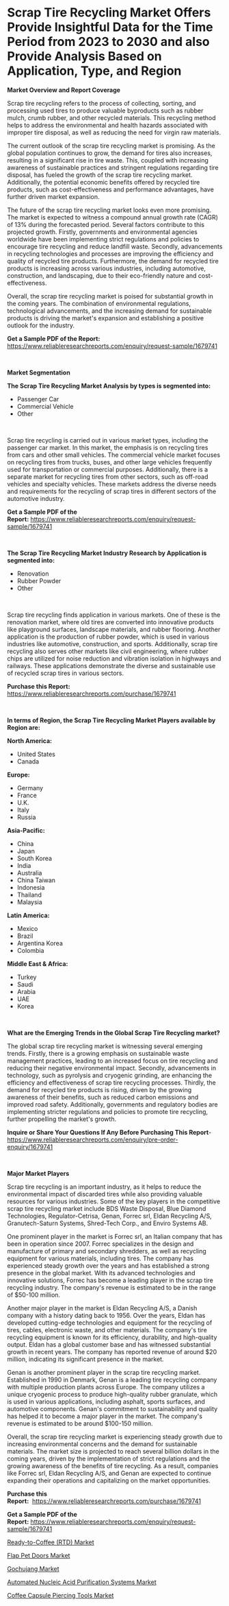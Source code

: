 <p><h1>Scrap Tire Recycling Market Offers Provide Insightful Data for the Time Period from 2023 to 2030 and also Provide Analysis Based on Application, Type, and Region</h1></p><p><strong>Market Overview and Report Coverage</strong></p>
<p><p>Scrap tire recycling refers to the process of collecting, sorting, and processing used tires to produce valuable byproducts such as rubber mulch, crumb rubber, and other recycled materials. This recycling method helps to address the environmental and health hazards associated with improper tire disposal, as well as reducing the need for virgin raw materials.</p><p>The current outlook of the scrap tire recycling market is promising. As the global population continues to grow, the demand for tires also increases, resulting in a significant rise in tire waste. This, coupled with increasing awareness of sustainable practices and stringent regulations regarding tire disposal, has fueled the growth of the scrap tire recycling market. Additionally, the potential economic benefits offered by recycled tire products, such as cost-effectiveness and performance advantages, have further driven market expansion.</p><p>The future of the scrap tire recycling market looks even more promising. The market is expected to witness a compound annual growth rate (CAGR) of 13% during the forecasted period. Several factors contribute to this projected growth. Firstly, governments and environmental agencies worldwide have been implementing strict regulations and policies to encourage tire recycling and reduce landfill waste. Secondly, advancements in recycling technologies and processes are improving the efficiency and quality of recycled tire products. Furthermore, the demand for recycled tire products is increasing across various industries, including automotive, construction, and landscaping, due to their eco-friendly nature and cost-effectiveness.</p><p>Overall, the scrap tire recycling market is poised for substantial growth in the coming years. The combination of environmental regulations, technological advancements, and the increasing demand for sustainable products is driving the market's expansion and establishing a positive outlook for the industry.</p></p>
<p><strong>Get a Sample PDF of the Report:</strong> <a href="https://www.reliableresearchreports.com/enquiry/request-sample/1679741">https://www.reliableresearchreports.com/enquiry/request-sample/1679741</a></p>
<p>&nbsp;</p>
<p><strong>Market Segmentation</strong></p>
<p><strong>The Scrap Tire Recycling Market Analysis by types is segmented into:</strong></p>
<p><ul><li>Passenger Car</li><li>Commercial Vehicle</li><li>Other</li></ul></p>
<p>&nbsp;</p>
<p><p>Scrap tire recycling is carried out in various market types, including the passenger car market. In this market, the emphasis is on recycling tires from cars and other small vehicles. The commercial vehicle market focuses on recycling tires from trucks, buses, and other large vehicles frequently used for transportation or commercial purposes. Additionally, there is a separate market for recycling tires from other sectors, such as off-road vehicles and specialty vehicles. These markets address the diverse needs and requirements for the recycling of scrap tires in different sectors of the automotive industry.</p></p>
<p><strong>Get a Sample PDF of the Report:</strong>&nbsp;<a href="https://www.reliableresearchreports.com/enquiry/request-sample/1679741">https://www.reliableresearchreports.com/enquiry/request-sample/1679741</a></p>
<p>&nbsp;</p>
<p><strong>The Scrap Tire Recycling Market Industry Research by Application is segmented into:</strong></p>
<p><ul><li>Renovation</li><li>Rubber Powder</li><li>Other</li></ul></p>
<p>&nbsp;</p>
<p><p>Scrap tire recycling finds application in various markets. One of these is the renovation market, where old tires are converted into innovative products like playground surfaces, landscape materials, and rubber flooring. Another application is the production of rubber powder, which is used in various industries like automotive, construction, and sports. Additionally, scrap tire recycling also serves other markets like civil engineering, where rubber chips are utilized for noise reduction and vibration isolation in highways and railways. These applications demonstrate the diverse and sustainable use of recycled scrap tires in various sectors.</p></p>
<p><strong>Purchase this Report:</strong>&nbsp; <a href="https://www.reliableresearchreports.com/purchase/1679741">https://www.reliableresearchreports.com/purchase/1679741</a></p>
<p>&nbsp;</p>
<p><strong>In terms of Region, the Scrap Tire Recycling Market Players available by Region are:</strong></p>
<p>
    <p> <strong> North America: </strong>
        <ul>
            <li>United States</li>
            <li>Canada</li>
        </ul>
        </p> 
    <p> <strong> Europe: </strong>
        <ul>
            <li>Germany</li>
            <li>France</li>
            <li>U.K.</li>
            <li>Italy</li>
            <li>Russia</li>
        </ul>
        </p> 
    <p> <strong> Asia-Pacific: </strong>
        <ul>
            <li>China</li>
            <li>Japan</li>
            <li>South Korea</li>
            <li>India</li>
            <li>Australia</li>
            <li>China Taiwan</li>
            <li>Indonesia</li>
            <li>Thailand</li>
            <li>Malaysia</li>
        </ul>
        </p> 
    <p> <strong> Latin America: </strong>
        <ul>
            <li>Mexico</li>
            <li>Brazil</li>
            <li>Argentina Korea</li>
            <li>Colombia</li>
        </ul>
        </p> 
    <p> <strong> Middle East & Africa: </strong>
        <ul>
            <li>Turkey</li>
            <li>Saudi</li>
            <li>Arabia</li>
            <li>UAE</li>
            <li>Korea</li>
        </ul>
    </p>
    </p>
<p>&nbsp;</p>
<p><strong>What are the Emerging Trends in the Global Scrap Tire Recycling market?</strong></p>
<p><p>The global scrap tire recycling market is witnessing several emerging trends. Firstly, there is a growing emphasis on sustainable waste management practices, leading to an increased focus on tire recycling and reducing their negative environmental impact. Secondly, advancements in technology, such as pyrolysis and cryogenic grinding, are enhancing the efficiency and effectiveness of scrap tire recycling processes. Thirdly, the demand for recycled tire products is rising, driven by the growing awareness of their benefits, such as reduced carbon emissions and improved road safety. Additionally, governments and regulatory bodies are implementing stricter regulations and policies to promote tire recycling, further propelling the market's growth.</p></p>
<p><strong>Inquire or Share Your Questions If Any Before Purchasing This Report</strong>- <a href="https://www.reliableresearchreports.com/enquiry/pre-order-enquiry/1679741">https://www.reliableresearchreports.com/enquiry/pre-order-enquiry/1679741</a></p>
<p>&nbsp;</p>
<p><strong>Major Market Players</strong></p>
<p><p>Scrap tire recycling is an important industry, as it helps to reduce the environmental impact of discarded tires while also providing valuable resources for various industries. Some of the key players in the competitive scrap tire recycling market include BDS Waste Disposal, Blue Diamond Technologies, Regulator-Cetrisa, Genan, Forrec srl, Eldan Recycling A/S, Granutech-Saturn Systems, Shred-Tech Corp., and Enviro Systems AB.</p><p>One prominent player in the market is Forrec srl, an Italian company that has been in operation since 2007. Forrec specializes in the design and manufacture of primary and secondary shredders, as well as recycling equipment for various materials, including tires. The company has experienced steady growth over the years and has established a strong presence in the global market. With its advanced technologies and innovative solutions, Forrec has become a leading player in the scrap tire recycling industry. The company's revenue is estimated to be in the range of $50-100 million.</p><p>Another major player in the market is Eldan Recycling A/S, a Danish company with a history dating back to 1956. Over the years, Eldan has developed cutting-edge technologies and equipment for the recycling of tires, cables, electronic waste, and other materials. The company's tire recycling equipment is known for its efficiency, durability, and high-quality output. Eldan has a global customer base and has witnessed substantial growth in recent years. The company has reported revenue of around $20 million, indicating its significant presence in the market.</p><p>Genan is another prominent player in the scrap tire recycling market. Established in 1990 in Denmark, Genan is a leading tire recycling company with multiple production plants across Europe. The company utilizes a unique cryogenic process to produce high-quality rubber granulate, which is used in various applications, including asphalt, sports surfaces, and automotive components. Genan's commitment to sustainability and quality has helped it to become a major player in the market. The company's revenue is estimated to be around $100-150 million.</p><p>Overall, the scrap tire recycling market is experiencing steady growth due to increasing environmental concerns and the demand for sustainable materials. The market size is projected to reach several billion dollars in the coming years, driven by the implementation of strict regulations and the growing awareness of the benefits of tire recycling. As a result, companies like Forrec srl, Eldan Recycling A/S, and Genan are expected to continue expanding their operations and capitalizing on the market opportunities.</p></p>
<p><strong>Purchase this Report:</strong>&nbsp;&nbsp;<a href="https://www.reliableresearchreports.com/purchase/1679741">https://www.reliableresearchreports.com/purchase/1679741</a></p>
<p></p>
<p><strong>Get a Sample PDF of the Report:</strong>&nbsp;<a href="https://www.reliableresearchreports.com/enquiry/request-sample/1679741">https://www.reliableresearchreports.com/enquiry/request-sample/1679741</a></p>
<p><p><a href="https://www.linkedin.com/pulse/ready-to-coffee-rtd-market-size-share-global-analysis/">Ready-to-Coffee (RTD) Market</a></p><p><a href="https://www.linkedin.com/pulse/flap-pet-doors-market-size-2023-2030-global-industrial-analysis/">Flap Pet Doors Market</a></p><p><a href="https://www.linkedin.com/pulse/gochujang-market-insights-players-forecast-till-2030-kyte-research/">Gochujang Market</a></p><p><a href="https://medium.com/@hesterorn1944/automated-nucleic-acid-purification-systems-market-trends-and-market-analysis-forecasted-for-period-4e8cc3799c28">Automated Nucleic Acid Purification Systems Market</a></p><p><a href="https://medium.com/@tobyyundt2023/coffee-capsule-piercing-tools-market-size-market-outlook-and-market-forecast-2023-to-2030-88474b0f3539">Coffee Capsule Piercing Tools Market</a></p></p>